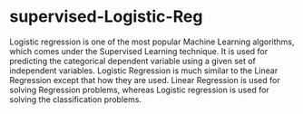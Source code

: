 # supervised-Logistic-Reg
Logistic regression is one of the most popular Machine Learning algorithms, which comes under the Supervised Learning technique. It is used for predicting the categorical dependent variable using a given set of independent variables.  Logistic Regression is much similar to the Linear Regression except that how they are used. Linear Regression is used for solving Regression problems, whereas Logistic regression is used for solving the classification problems.  
